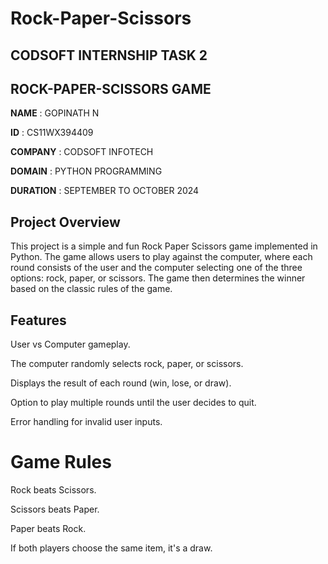 # Rock-Paper-Scissors
## CODSOFT INTERNSHIP TASK 2 
## ROCK-PAPER-SCISSORS GAME

**NAME**    :    GOPINATH N

**ID**  :  CS11WX394409

**COMPANY**  :  CODSOFT INFOTECH

**DOMAIN**  :  PYTHON PROGRAMMING

**DURATION**  :  SEPTEMBER TO OCTOBER  2024

## Project Overview
This project is a simple and fun Rock Paper Scissors game implemented in Python. The game allows users to play against the computer, where each round consists of the user and the computer selecting one of the three options: rock, paper, or scissors. The game then determines the winner based on the classic rules of the game.

## Features
User vs Computer gameplay.

The computer randomly selects rock, paper, or scissors.

Displays the result of each round (win, lose, or draw).

Option to play multiple rounds until the user decides to quit.

Error handling for invalid user inputs.

# Game Rules
Rock beats Scissors.

Scissors beats Paper.

Paper beats Rock.

If both players choose the same item, it's a draw.
